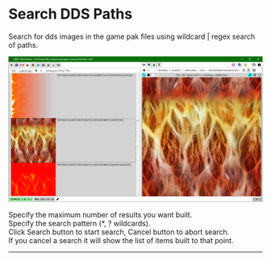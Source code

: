 # Search DDS Paths
Search for dds images in the game pak files using wildcard | regex search of paths.

![](Dds.png)

Specify the maximum number of results you want built.</br>
Specify the search pattern (*, ? wildcards).</br>
Click Search button to start search, Cancel button to abort search.</br>
If you cancel a search it will show the list of items built to that point.

---
